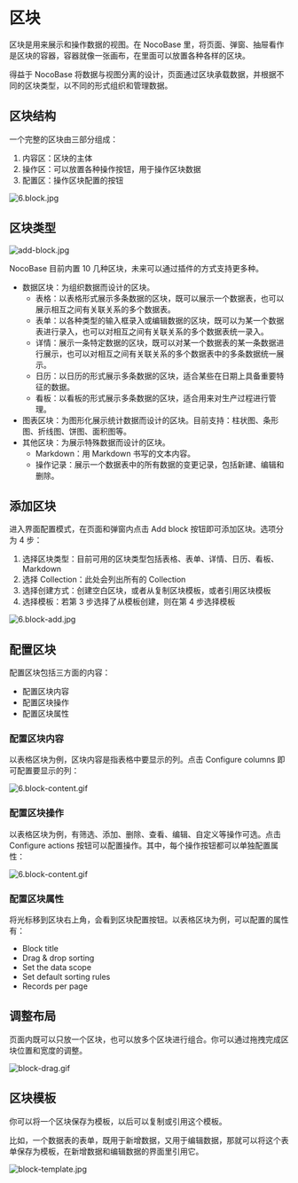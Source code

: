 # 区块

区块是用来展示和操作数据的视图。在 NocoBase 里，将页面、弹窗、抽屉看作是区块的容器，容器就像一张画布，在里面可以放置各种各样的区块。

得益于 NocoBase 将数据与视图分离的设计，页面通过区块承载数据，并根据不同的区块类型，以不同的形式组织和管理数据。

## 区块结构

一个完整的区块由三部分组成：

1. 内容区：区块的主体
2. 操作区：可以放置各种操作按钮，用于操作区块数据
3. 配置区：操作区块配置的按钮

![6.block.jpg](./blocks/6.block.jpg)

## 区块类型

![add-block.jpg](./blocks/add-block.jpg)

NocoBase 目前内置 10 几种区块，未来可以通过插件的方式支持更多种。

- 数据区块：为组织数据而设计的区块。
    - 表格：以表格形式展示多条数据的区块，既可以展示一个数据表，也可以展示相互之间有关联关系的多个数据表。
    - 表单：以各种类型的输入框录入或编辑数据的区块，既可以为某一个数据表进行录入，也可以对相互之间有关联关系的多个数据表统一录入。
    - 详情：展示一条特定数据的区块，既可以对某一个数据表的某一条数据进行展示，也可以对相互之间有关联关系的多个数据表中的多条数据统一展示。
    - 日历：以日历的形式展示多条数据的区块，适合某些在日期上具备重要特征的数据。
    - 看板：以看板的形式展示多条数据的区块，适合用来对生产过程进行管理。
- 图表区块：为图形化展示统计数据而设计的区块。目前支持：柱状图、条形图、折线图、饼图、面积图等。
- 其他区块：为展示特殊数据而设计的区块。
    - Markdown：用 Markdown 书写的文本内容。
    - 操作记录：展示一个数据表中的所有数据的变更记录，包括新建、编辑和删除。

## 添加区块

进入界面配置模式，在页面和弹窗内点击 Add block 按钮即可添加区块。选项分为 4 步：

1. 选择区块类型：目前可用的区块类型包括表格、表单、详情、日历、看板、Markdown
2. 选择 Collection：此处会列出所有的 Collection
3. 选择创建方式：创建空白区块，或者从复制区块模板，或者引用区块模板
4. 选择模板：若第 3 步选择了从模板创建，则在第 4 步选择模板

![6.block-add.jpg](./blocks/6.block-add.jpg)

## 配置区块

配置区块包括三方面的内容：

- 配置区块内容
- 配置区块操作
- 配置区块属性

### 配置区块内容

以表格区块为例，区块内容是指表格中要显示的列。点击 Configure columns 即可配置要显示的列：

![6.block-content.gif](./blocks/6.block-content.gif)

### 配置区块操作

以表格区块为例，有筛选、添加、删除、查看、编辑、自定义等操作可选。点击 Configure actions 按钮可以配置操作。其中，每个操作按钮都可以单独配置属性：

![6.block-content.gif](./blocks/6.block-content1.gif)

### 配置区块属性

将光标移到区块右上角，会看到区块配置按钮。以表格区块为例，可以配置的属性有：

- Block title
- Drag & drop sorting
- Set the data scope
- Set default sorting rules
- Records per page

## 调整布局

页面内既可以只放一个区块，也可以放多个区块进行组合。你可以通过拖拽完成区块位置和宽度的调整。

![block-drag.gif](./blocks/block-drag.gif)

## 区块模板

你可以将一个区块保存为模板，以后可以复制或引用这个模板。

比如，一个数据表的表单，既用于新增数据，又用于编辑数据，那就可以将这个表单保存为模板，在新增数据和编辑数据的界面里引用它。

![block-template.jpg](./blocks/block-template.jpg)
